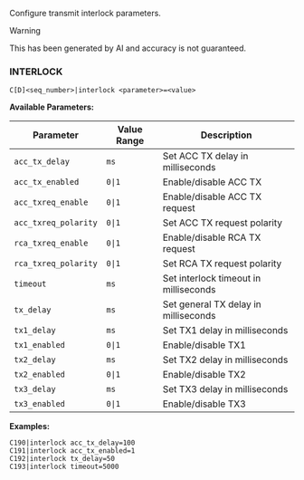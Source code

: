 Configure transmit interlock parameters.

> [!WARNING]
> This has been generated by AI and accuracy is not guaranteed.

### INTERLOCK

```
C[D]<seq_number>|interlock <parameter>=<value>
```

**Available Parameters:**

| Parameter | Value Range | Description |
|-----------|-------------|-------------|
| `acc_tx_delay` | `ms` | Set ACC TX delay in milliseconds |
| `acc_tx_enabled` | `0\|1` | Enable/disable ACC TX |
| `acc_txreq_enable` | `0\|1` | Enable/disable ACC TX request |
| `acc_txreq_polarity` | `0\|1` | Set ACC TX request polarity |
| `rca_txreq_enable` | `0\|1` | Enable/disable RCA TX request |
| `rca_txreq_polarity` | `0\|1` | Set RCA TX request polarity |
| `timeout` | `ms` | Set interlock timeout in milliseconds |
| `tx_delay` | `ms` | Set general TX delay in milliseconds |
| `tx1_delay` | `ms` | Set TX1 delay in milliseconds |
| `tx1_enabled` | `0\|1` | Enable/disable TX1 |
| `tx2_delay` | `ms` | Set TX2 delay in milliseconds |
| `tx2_enabled` | `0\|1` | Enable/disable TX2 |
| `tx3_delay` | `ms` | Set TX3 delay in milliseconds |
| `tx3_enabled` | `0\|1` | Enable/disable TX3 |

**Examples:**
```
C190|interlock acc_tx_delay=100
C191|interlock acc_tx_enabled=1
C192|interlock tx_delay=50
C193|interlock timeout=5000
```